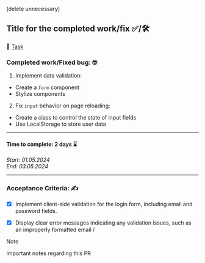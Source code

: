 (delete unnecessary)

## Title for the completed work/fix ✅/🛠

📌 [Task](https://404team.atlassian.net/browse/EA-9?atlOrigin=eyJpIjoiOTgyYmFjNWI4ZjI1NGFjNzg3MzhmNmE0ZTNmNjAzMGEiLCJwIjoiaiJ9)

### Сompleted work/Fixed bug: 🤓
1. Implement data validation:
 - Сreate a `form` component
 - Stylize components
2. Fix `input` behavior on page reloading:
 - Create a class to control the state of input fields
 - Use LocalStorage to store user data

---
#### Time to complete: 2 days ⌛️
_Start: 01.05.2024_ \
_End: 03.05.2024_

---
### Acceptance Criteria: ✍️ 
 - [x] Implement client-side validation for the login form, including email and password fields.

 - [x] Display clear error messages indicating any validation issues, such as an improperly formatted email /

> [!NOTE]
> Important notes regarding this PR
